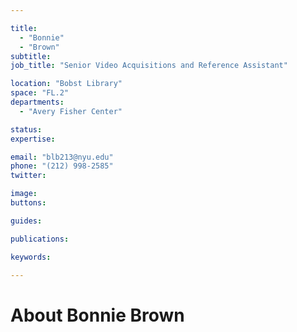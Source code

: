```yaml
---

title:
  - "Bonnie"
  - "Brown"
subtitle: 
job_title: "Senior Video Acquisitions and Reference Assistant"

location: "Bobst Library"
space: "FL.2"
departments:
  - "Avery Fisher Center"

status: 
expertise:

email: "blb213@nyu.edu"
phone: "(212) 998-2585"
twitter: 

image: 
buttons:

guides:

publications:

keywords:

---
```


# About Bonnie Brown


